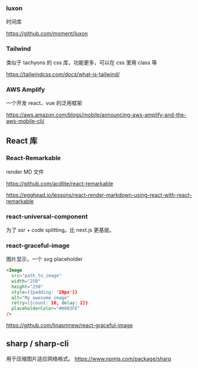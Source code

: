 ### luxon

时间库

https://github.com/moment/luxon

### Tailwind

类似于 tachyons 的 css 库，功能更多，可以在 css 里用 class 等

https://tailwindcss.com/docs/what-is-tailwind/

### AWS Amplify

一个开发 react、vue 的泛用框架

https://aws.amazon.com/blogs/mobile/announcing-aws-amplify-and-the-aws-mobile-cli/

## React 库

### React-Remarkable

render MD 文件

https://github.com/acdlite/react-remarkable

https://egghead.io/lessons/react-render-markdown-using-react-with-react-remarkable

### react-universal-component

为了 ssr + code splitting。比 next.js 更基层。

### react-graceful-image

图片显示，一个 svg placeholder

```html
<Image
  src="path_to_image"
  width="250"
  height="250"
  style={{padding: '20px'}}
  alt="My awesome image"
  retry={{count: 10, delay: 2}}
  placeholderColor="#0083FE"
/>
```

https://github.com/linasmnew/react-graceful-image

## sharp / sharp-cli

用于压缩图片适应网络格式。
https://www.npmjs.com/package/sharp
